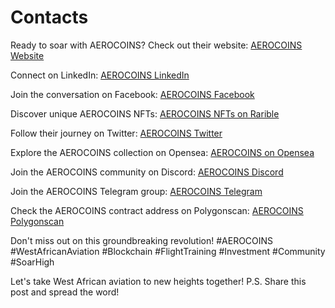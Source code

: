 # Contacts

Ready to soar with AEROCOINS? Check out their website: [AEROCOINS Website](https://aerocoins.xperience.tg/)

Connect on LinkedIn: [AEROCOINS LinkedIn](https://www.linkedin.com/company/aerocoins)

Join the conversation on Facebook: [AEROCOINS Facebook](https://www.facebook.com/aerocoins)

Discover unique AEROCOINS NFTs: [AEROCOINS NFTs on Rarible](https://rarible.com/AEROS/items)

Follow their journey on Twitter: [AEROCOINS Twitter](https://twitter.com/AeroCoins)

Explore the AEROCOINS collection on Opensea: [AEROCOINS on Opensea](https://opensea.io/collection/aerocoins-1)

Join the AEROCOINS community on Discord: [AEROCOINS Discord](https://discord.gg/VaEPwxThM5)

Join the AEROCOINS Telegram group: [AEROCOINS Telegram](https://t.me/aerocoins)

Check the AEROCOINS contract address on Polygonscan: [AEROCOINS Polygonscan](https://polygonscan.com/address/0x6667fe2f4f81941163f59ad4582082dccd4efc81)

Don't miss out on this groundbreaking revolution! #AEROCOINS #WestAfricanAviation #Blockchain #FlightTraining #Investment #Community #SoarHigh

Let's take West African aviation to new heights together! P.S. Share this post and spread the word!
